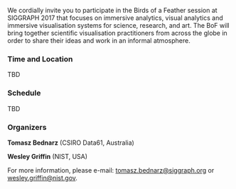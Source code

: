 
We cordially invite you to participate in the Birds of a Feather session at
SIGGRAPH 2017 that focuses on immersive analytics, visual analytics and
immersive visualisation systems for science, research, and art. The BoF will
bring together scientific visualisation practitioners from across the globe in
order to share their ideas and work in an informal atmosphere.

### Time and Location

TBD

### Schedule

TBD

### Organizers

**Tomasz Bednarz** (CSIRO Data61, Australia)

**Wesley Griffin** (NIST, USA)

For more information, please e-mail:
[tomasz.bednarz@siggraph.org](mailto:tomasz.bednard@siggraph.org) or
[wesley.griffin@nist.gov](mailto:wesley.griffin@nist.gov).

